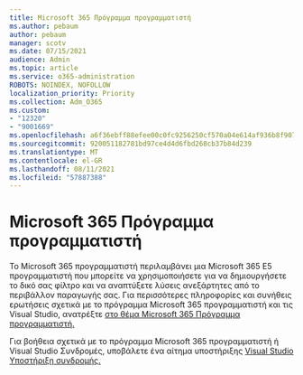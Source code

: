 ```yaml
---
title: Microsoft 365 Πρόγραμμα προγραμματιστή
ms.author: pebaum
author: pebaum
manager: scotv
ms.date: 07/15/2021
audience: Admin
ms.topic: article
ms.service: o365-administration
ROBOTS: NOINDEX, NOFOLLOW
localization_priority: Priority
ms.collection: Adm_O365
ms.custom:
- "12320"
- "9001669"
ms.openlocfilehash: a6f36ebff88efee00c0fc9256250cf570a04e614af936b8f907d564e0e82398f
ms.sourcegitcommit: 920051182781bd97ce4d4d6fbd268cb37b84d239
ms.translationtype: MT
ms.contentlocale: el-GR
ms.lasthandoff: 08/11/2021
ms.locfileid: "57887388"
---
```

# <a name="microsoft-365-developer-program"></a>Microsoft 365 Πρόγραμμα προγραμματιστή

Το Microsoft 365 προγραμματιστή περιλαμβάνει μια Microsoft 365 E5 προγραμματιστή που μπορείτε να χρησιμοποιήσετε για να δημιουργήσετε το δικό σας φίλτρο και να αναπτύξετε λύσεις ανεξάρτητες από το περιβάλλον παραγωγής σας. Για περισσότερες πληροφορίες και συνήθεις ερωτήσεις σχετικά με το πρόγραμμα Microsoft 365 προγραμματιστή και τις Visual Studio, ανατρέξτε [στο θέμα Microsoft 365 Πρόγραμμα προγραμματιστή.](https://docs.microsoft.com/office/developer-program/microsoft-365-developer-program)

Για βοήθεια σχετικά με το πρόγραμμα Microsoft 365 προγραμματιστή ή Visual Studio Συνδρομές, υποβάλετε ένα αίτημα υποστήριξης [Visual Studio Υποστήριξη συνδρομής.](https://visualstudio.microsoft.com/subscriptions/support/)